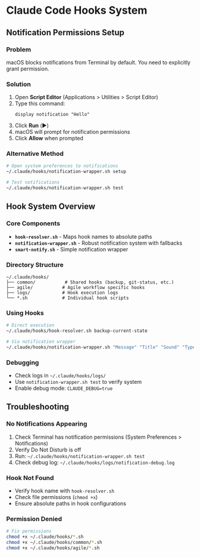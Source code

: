 # Claude Code Hooks System

## Notification Permissions Setup

### Problem
macOS blocks notifications from Terminal by default. You need to explicitly grant permission.

### Solution
1. Open **Script Editor** (Applications > Utilities > Script Editor)
2. Type this command:
   ```applescript
   display notification "Hello"
   ```
3. Click **Run** (▶️)
4. macOS will prompt for notification permissions
5. Click **Allow** when prompted

### Alternative Method
```bash
# Open system preferences to notifications
~/.claude/hooks/notification-wrapper.sh setup

# Test notifications
~/.claude/hooks/notification-wrapper.sh test
```

## Hook System Overview

### Core Components
- **`hook-resolver.sh`** - Maps hook names to absolute paths
- **`notification-wrapper.sh`** - Robust notification system with fallbacks
- **`smart-notify.sh`** - Simple notification wrapper

### Directory Structure
```
~/.claude/hooks/
├── common/           # Shared hooks (backup, git-status, etc.)
├── agile/           # Agile workflow specific hooks
├── logs/            # Hook execution logs
└── *.sh             # Individual hook scripts
```

### Using Hooks
```bash
# Direct execution
~/.claude/hooks/hook-resolver.sh backup-current-state

# Via notification wrapper
~/.claude/hooks/notification-wrapper.sh "Message" "Title" "Sound" "Type"
```

### Debugging
- Check logs in `~/.claude/hooks/logs/`
- Use `notification-wrapper.sh test` to verify system
- Enable debug mode: `CLAUDE_DEBUG=true`

## Troubleshooting

### No Notifications Appearing
1. Check Terminal has notification permissions (System Preferences > Notifications)
2. Verify Do Not Disturb is off
3. Run: `~/.claude/hooks/notification-wrapper.sh test`
4. Check debug log: `~/.claude/hooks/logs/notification-debug.log`

### Hook Not Found
- Verify hook name with `hook-resolver.sh`
- Check file permissions (`chmod +x`)
- Ensure absolute paths in hook configurations

### Permission Denied
```bash
# Fix permissions
chmod +x ~/.claude/hooks/*.sh
chmod +x ~/.claude/hooks/common/*.sh
chmod +x ~/.claude/hooks/agile/*.sh
```